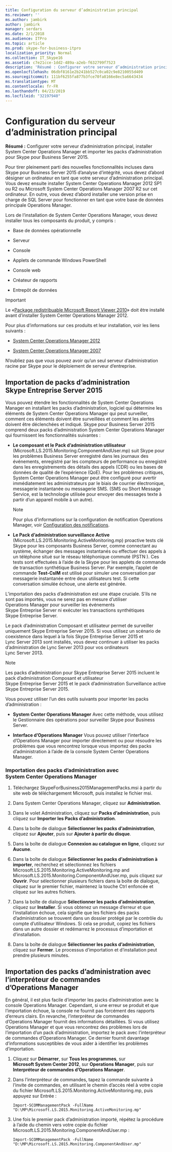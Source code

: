 ```yaml
---
title: Configuration du serveur d’administration principal
ms.reviewer: ''
ms.author: jambirk
author: jambirk
manager: serdars
ms.date: 2/1/2018
ms.audience: ITPro
ms.topic: article
ms.prod: skype-for-business-itpro
localization_priority: Normal
ms.collection: IT_Skype16
ms.assetid: c7e21cce-1dd2-489a-a2eb-f632799f7523
description: 'Résumé : Configurer votre serveur d’administration principal, installer System Center Operations Manager et importer les packs d’administration pour Skype pour Business Server 2015.'
ms.openlocfilehash: 06dbf8161e2b241bb527c0ca02c9e8210055d409
ms.sourcegitcommit: 111bf6255fa877b3fce70fa8166e8ec5a6643434
ms.translationtype: MT
ms.contentlocale: fr-FR
ms.lasthandoff: 04/23/2019
ms.locfileid: "32197940"
---
```

# <a name="configure-the-primary-management-server"></a>Configuration du serveur d’administration principal

**Résumé :** Configurer votre serveur d’administration principal, installer System Center Operations Manager et importer les packs d’administration pour Skype pour Business Server 2015.

Pour tirer pleinement parti des nouvelles fonctionnalités incluses dans Skype pour Business Server 2015 d’analyse d’intégrité, vous devez d’abord désigner un ordinateur en tant que votre serveur d’administration principal. Vous devez ensuite installer System Center Operations Manager 2012 SP1 ou R2 ou Microsoft System Center Operations Manager 2007 R2 sur cet ordinateur. En outre, vous devez d’abord installer une version prise en charge de SQL Server pour fonctionner en tant que votre base de données principale Operations Manager.

Lors de l’installation de System Center Operations Manager, vous devez installer tous les composants du produit, y compris :

- Base de données opérationnelle

- Serveur

- Console

- Applets de commande Windows PowerShell

- Console web

- Créateur de rapports

- Entrepôt de données

> [!IMPORTANT]
> Le «[Package redistribuable Microsoft Report Viewer 2010](https://www.microsoft.com/en-us/download/details.aspx?id=6442)» doit être installé avant d’installer System Center Operations Manager 2012.

Pour plus d’informations sur ces produits et leur installation, voir les liens suivants :

- [System Center Operations Manager 2012](https://go.microsoft.com/fwlink/p/?linkid=257527)

- [System Center Operations Manager 2007](https://technet.microsoft.com/en-us/library/bb735860.aspx)

N’oubliez pas que vous pouvez avoir qu’un seul serveur d’administration racine par Skype pour le déploiement de serveur d’entreprise.

## <a name="importing-the-skype-for-business-server-2015-management-packs"></a>Importation de packs d’administration Skype Entreprise Server 2015

Vous pouvez étendre les fonctionnalités de System Center Operations Manager en installant les packs d’administration, logiciel qui détermine les éléments de System Center Operations Manager qui peut surveiller, comment ces éléments doivent être surveillées et comment les alertes doivent être déclenchées et indiqué. Skype pour Business Server 2015 comprend deux packs d’administration System Center Operations Manager qui fournissent les fonctionnalités suivantes :

- **Le composant et le Pack d’administration utilisateur** (Microsoft.LS.2015.Monitoring.ComponentAndUser.mp) suit Skype pour les problèmes Business Server enregistré dans les journaux des événements, enregistré par les compteurs de performance ou enregistré dans les enregistrements des détails des appels (CDR) ou les bases de données de qualité de l’expérience (QoE). Pour les problèmes critiques, System Center Operations Manager peut être configuré pour avertir immédiatement les administrateurs par le biais de courrier électronique, messagerie instantanée ou messagerie SMS. (SMS ou Short Message Service, est la technologie utilisée pour envoyer des messages texte à partir d’un appareil mobile à un autre).

    > [!NOTE]
    >  Pour plus d’informations sur la configuration de notification Operations Manager, voir [Configuration des notifications](https://go.microsoft.com/fwlink/p/?LinkID=268785&amp;amp;clcid=0x409).

- **Le Pack d’administration surveillance Active** (Microsoft.LS.2015.Monitoring.ActiveMonitoring.mp) proactive tests clé Skype pour les composants Business Server, comme connectant au système, échanger des messages instantanés ou effectuer des appels à un téléphone situé sur le réseau téléphonique commuté (PSTN ). Ces tests sont effectuées à l’aide de la Skype pour les applets de commande de transaction synthétique Business Server. Par exemple, l’applet de commande **Test-CsIM** est utilisé pour simuler une conversation par messagerie instantanée entre deux utilisateurs test. Si cette conversation simulée échoue, une alerte est générée.

L’importation des packs d’administration est une étape cruciale. S’ils ne sont pas importés, vous ne serez pas en mesure d’utiliser Operations Manager pour surveiller les événements Skype Entreprise Server ni exécuter les transactions synthétiques Skype Entreprise Server.

Le pack d’administration Composant et utilisateur permet de surveiller uniquement Skype Entreprise Server 2015. Si vous utilisez un scénario de coexistence dans lequel à la fois Skype Entreprise Server 2015 et Lync Server 2013 sont installés, vous devez continuer à utiliser les packs d’administration de Lync Server 2013 pour vos ordinateurs Lync Server 2013.

> [!NOTE]
> Les packs d’administration pour Skype Entreprise Server 2015 incluent le pack d’administration Composant et utilisateur Skype Entreprise Server 2015 et le pack d’administration Surveillance active Skype Entreprise Server 2015.

Vous pouvez utiliser l’un des outils suivants pour importer les packs d’administration :

- **System Center Operations Manager** Avec cette méthode, vous utilisez le Gestionnaire des opérations pour surveiller Skype pour Business Server.

- **Interface d’Operations Manager** Vous pouvez utiliser l’interface d’Operations Manager pour importer directement ou pour résoudre les problèmes que vous rencontrez lorsque vous importez des packs d’administration à l’aide de la console System Center Operations Manager.

### <a name="importing-the-management-packs-by-using-system-center-operations-manager"></a>Importation des packs d’administration avec System Center Operations Manager

1. Téléchargez SkypeForBusiness2015ManagementPacks.msi à partir du site web de téléchargement Microsoft, puis installez le fichier msi.

2. Dans System Center Operations Manager, cliquez sur **Administration**.

3. Dans le volet Administration, cliquez sur **Packs d’administration**, puis cliquez sur **Importer les Packs d’administration**.

4. Dans la boîte de dialogue **Sélectionner les packs d’administration**, cliquez sur **Ajouter**, puis sur **Ajouter à partir du disque**.

5. Dans la boîte de dialogue **Connexion au catalogue en ligne**, cliquez sur **Aucune**.

6. Dans la boîte de dialogue **Sélectionner les packs d’administration à importer**, recherchez et sélectionnez les fichiers Microsoft.LS.2015.Monitoring.ActiveMonitoring.mp and Microsoft.LS.2015.Monitoring.ComponentAndUser.mp, puis cliquez sur **Ouvrir**. Pour sélectionner plusieurs fichiers dans la boîte de dialogue, cliquez sur le premier fichier, maintenez la touche Ctrl enfoncée et cliquez sur les autres fichiers.

7. Dans la boîte de dialogue **Sélectionner les packs d’administration**, cliquez sur **Installer**. Si vous obtenez un message d’erreur et que l’installation échoue, cela signifie que les fichiers des packs d’administration se trouvent dans un dossier protégé par le contrôle du compte d’utilisateur Windows. Si cela se produit, copiez les fichiers dans un autre dossier et redémarrez le processus d’importation et d’installation.

8. Dans la boîte de dialogue **Sélectionner les packs d’administration**, cliquez sur **Fermer**. Le processus d’importation et d’installation peut prendre plusieurs minutes.

## <a name="importing-the-management-packs-by-using-the-operations-manager-shell"></a>Importation des packs d’administration avec l’interpréteur de commandes d’Operations Manager

En général, il est plus facile d’importer les packs d’administration avec la console Operations Manager. Cependant, si une erreur se produit et que l’importation échoue, la console ne fournit pas forcément des rapports d’erreurs clairs. En revanche, l’interpréteur de commandes d’Operations Manager fournit des informations détaillées. Si vous utilisez Operations Manager et que vous rencontrez des problèmes lors de l’importation d’un pack d’administration, importez le pack avec l’interpréteur de commandes d’Operations Manager. Ce dernier fournit davantage d’informations susceptibles de vous aider à identifier les problèmes d’importation.

1. Cliquez sur **Démarrer**, sur **Tous les programmes**, sur **Microsoft System Center 2012**, sur **Operations Manager**, puis sur **Interpréteur de commandes d’Operations Manager**.

2. Dans l’interpréteur de commandes, tapez la commande suivante à l’invite de commandes, en utilisant le chemin d’accès réel à votre copie du fichier Microsoft.LS.2015.Monitoring.ActiveMonitoring.mp, puis appuyez sur Entrée :

   ```
   Import-SCOMManagementPack -FullName "D:\MP\Microsoft.LS.2015.Monitoring.ActiveMonitoring.mp"
   ```

3. Une fois le premier pack d’administration importé, répétez la procédure à l’aide du chemin vers votre copie du fichier Microsoft.LS.2015.Monitoring.ComponentAndUser.mp :

   ```
   Import-SCOMManagementPack -FullName "D:\MP\Microsoft.LS.2015.Monitoring.ComponentAndUser.mp"
   ```
